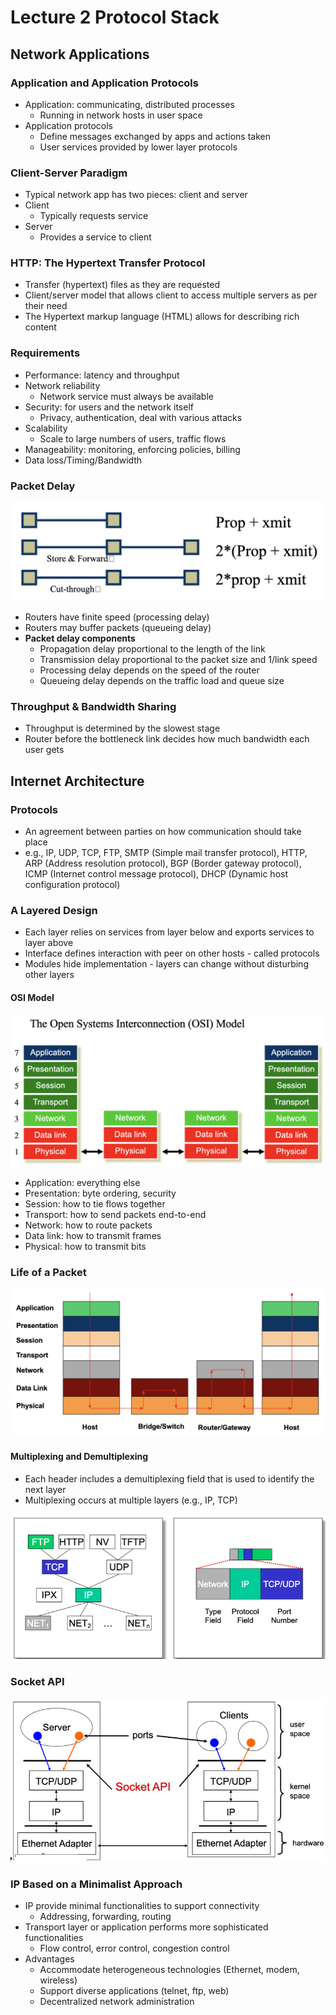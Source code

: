 # Lecture 2 Protocol Stack

## Network Applications

### Application and Application Protocols

* Application: communicating, distributed processes
  * Running in network hosts in user space
* Application protocols
  * Define messages exchanged by apps and actions taken
  * User services provided by lower layer protocols

### Client-Server Paradigm

* Typical network app has two pieces: client and server
* Client
  * Typically requests service
* Server
  * Provides a service to client

### HTTP: The Hypertext Transfer Protocol

* Transfer (hypertext) files as they are requested
* Client/server model that allows client to access multiple servers as per their need
* The Hypertext markup language (HTML) allows for describing rich content

### Requirements

* Performance: latency and throughput
* Network reliability
  * Network service must always be available
* Security: for users and the network itself
  * Privacy, authentication, deal with various attacks
* Scalability
  * Scale to large numbers of users, traffic flows
* Manageability: monitoring, enforcing policies, billing
* Data loss/Timing/Bandwidth

### Packet Delay

![packet_delay](images/lecture02-protocol-stack/packet_delay.png)

* Routers have finite speed (processing delay)
* Routers may buffer packets (queueing delay)
* **Packet delay components**
  * Propagation delay proportional to the length of the link
  * Transmission delay proportional to the packet size and 1/link speed
  * Processing delay depends on the speed of the router
  * Queueing delay depends on the traffic load and queue size

### Throughput & Bandwidth Sharing

* Throughput is determined by the slowest stage
* Router before the bottleneck link decides how much bandwidth each user gets

## Internet Architecture

### Protocols

* An agreement between parties on how communication should take place
* e.g., IP, UDP, TCP, FTP, SMTP (Simple mail transfer protocol), HTTP, ARP (Address resolution protocol), BGP (Border gateway protocol), ICMP (Internet control message protocol), DHCP (Dynamic host configuration protocol)

### A Layered Design

* Each layer relies on services from layer below and exports services to layer above
* Interface defines interaction with peer on other hosts - called protocols
* Modules hide implementation - layers can change without disturbing other layers

#### OSI Model

![osi_model](images/lecture02-protocol-stack/osi_model.png)

* Application: everything else
* Presentation: byte ordering, security
* Session: how to tie flows together
* Transport: how to send packets end-to-end
* Network: how to route packets
* Data link: how to transmit frames
* Physical: how to transmit bits

### Life of a Packet

![life_of_a_packet](images/lecture02-protocol-stack/life_of_a_packet.png)

#### Multiplexing and Demultiplexing

* Each header includes a demultiplexing field that is used to identify the next layer
* Multiplexing occurs at multiple layers (e.g., IP, TCP)

![protocol_demultiplexing](images/lecture02-protocol-stack/protocol_demultiplexing.png)

### Socket API

![socket_api](images/lecture02-protocol-stack/socket_api.png)

### IP Based on a Minimalist Approach

* IP provide minimal functionalities to support connectivity
  * Addressing, forwarding, routing
* Transport layer or application performs more sophisticated functionalities
  * Flow control, error control, congestion control
* Advantages
  * Accommodate heterogeneous technologies (Ethernet, modem, wireless)
  * Support diverse applications (telnet, ftp, web)
  * Decentralized network administration